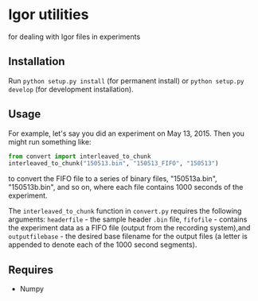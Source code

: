 # Igor utilities

for dealing with Igor files in experiments

## Installation

Run `python setup.py install` (for permanent install) or `python setup.py develop` (for development installation).

## Usage

For example, let's say you did an experiment on May 13, 2015. Then you might run something like:
```python
from convert import interleaved_to_chunk
interleaved_to_chunk("150513.bin", "150513_FIFO", "150513")
```
to convert the FIFO file to a series of binary files, "150513a.bin", "150513b.bin", and so on, where each file contains 1000 seconds of the experiment.

The `interleaved_to_chunk` function in `convert.py` requires the following arguments: `headerfile` - the sample header `.bin` file, `fifofile` - contains the experiment data as a FIFO file (output from the recording system),and `outputfilebase` - the desired base filename for the output files (a letter is appended to denote each of the 1000 second segments).

## Requires

- Numpy
